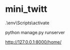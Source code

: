 # mini_twitt

.\env\Scripts\activate

python manage.py runserver

http://127.0.0.1:8000/home/ 


[//]: # (pip freeze > requirements.txt)

[//]: # (python manage.py makemigrations)

[//]: # ()
[//]: # (python manage.py migrate)
